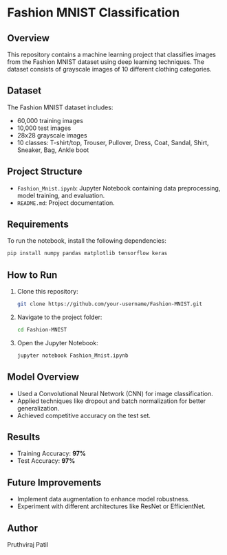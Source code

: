 # Fashion MNIST Classification

## Overview
This repository contains a machine learning project that classifies images from the Fashion MNIST dataset using deep learning techniques. The dataset consists of grayscale images of 10 different clothing categories.

## Dataset
The Fashion MNIST dataset includes:
- 60,000 training images
- 10,000 test images
- 28x28 grayscale images
- 10 classes: T-shirt/top, Trouser, Pullover, Dress, Coat, Sandal, Shirt, Sneaker, Bag, Ankle boot

## Project Structure
- `Fashion_Mnist.ipynb`: Jupyter Notebook containing data preprocessing, model training, and evaluation.
- `README.md`: Project documentation.

## Requirements
To run the notebook, install the following dependencies:
```bash
pip install numpy pandas matplotlib tensorflow keras
```

## How to Run
1. Clone this repository:
   ```bash
   git clone https://github.com/your-username/Fashion-MNIST.git
   ```
2. Navigate to the project folder:
   ```bash
   cd Fashion-MNIST
   ```
3. Open the Jupyter Notebook:
   ```bash
   jupyter notebook Fashion_Mnist.ipynb
   ```

## Model Overview
- Used a Convolutional Neural Network (CNN) for image classification.
- Applied techniques like dropout and batch normalization for better generalization.
- Achieved competitive accuracy on the test set.

## Results
- Training Accuracy: **97%**
- Test Accuracy: **97%**

## Future Improvements
- Implement data augmentation to enhance model robustness.
- Experiment with different architectures like ResNet or EfficientNet.

## Author
Pruthviraj Patil 

